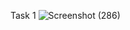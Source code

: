 Task 1
![Screenshot (286)](https://github.com/Sathyanarayanan12/DoomedDice/assets/82882182/38f22020-05a2-475f-86bc-ef1f93cbce6f)
